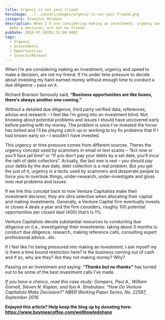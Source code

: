 ```yaml
---
title: Urgency is not your friend
heroImage: ../../assets/images/urgency-is-not-your-friend.png
category: Investor Mindset
description: When I’m are considering making an investment, urgency and speed to
  make a decision, are not my friend.
pubDate: 2024-07-16T01:31:00.000Z
tags:
  - Urgency
  - Investments
  - Opportunities
  - InvestorMindset
---
```

When I’m are considering making an investment, urgency and speed to make a decision, are not my friend. If I’m under time pressure to decide about investing my hard-earned money without enough time to conduct a due diligence – pass on it. 

Richard Branson famously said, **“Business opportunities are like buses, there’s always another one coming.”** 

Without a detailed due diligence, third party verified data, references, advise and research – I feel like I’m going into an investment blind. Not knowing about potential problems and issues I should have uncovered early before parting with my money. The problem is once I’ve invested the horse has bolted and I’ll be playing catch up or working to try fix problems that If I had known early on – I wouldn’t have invested.  

This urgency or time pressure comes from different sources. Theres the urgency concept used by scammers in email or text scams – “Act now or you’ll face jail time” or “If you don’t pay your debts by a set date, you’ll incur the rath of debt collectors”.  Actually, the last one is real – you should pay your debts by the due date, debt collection is a real problem. But you get the just of it, urgency is a tactic used by scammers and desperate people to force you to overlook things, under-research, under-investigate and gloss over real problems and issues. 

If we link this concept back to how Venture Capitalists make their investment decision, they are ultra selective when allocating their capital and making investments. Generally, a Venture Capital firm eventually invests or closes 4 deals a year and the firm considers, roughly 100 potential opportunities per closed deal (400) that’s is 1%. 

Venture Capitalists devote substantial resources to conducting due diligence on (i.e., investigating) their investments: taking about 3 months to conduct due diligence, research, making reference calls, consulting expert professional advice…etc. 

If I feel like I’m being pressured into making an investment, I ask myself my is there a time bound restriction here? Is the business running out of cash and if so, why are they? Are they not making money? Why? 

Passing on an investment and saying: ***“Thanks but no thanks”*** has turned out to be some of the best investment calls I’ve made. 

*If you have a chance, read this case study: Gompers, Paul A., William Gornall, Steven N. Kaplan, and Ilya A. Strebulaev. "How Do Venture Capitalists Make Decisions?" NBER Working Paper Series, No. 22587, September 2016.*

**Enjoyed this article? Help keep the blog up by donating here: https://www.buymeacoffee.com/wellbowledshane**
